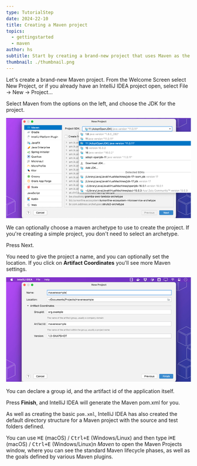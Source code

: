 ```yaml
---
type: TutorialStep
date: 2024-22-10
title: Creating a Maven project
topics:
  - gettingstarted
  - maven
author: hs
subtitle: Start by creating a brand-new project that uses Maven as the build tool.
thumbnail: ./thumbnail.png
---
```


Let's create a brand-new Maven project. From the Welcome Screen select New Project, or if you already have an IntelliJ IDEA project open, select File -> New -> Project...

Select Maven from the options on the left, and choose the JDK for the project.

![new-maven-project.png](new-maven-project.png)

We can optionally choose a maven archetype to use to create the project. If you're creating a simple project, you don't need to select an archetype.

Press Next.

You need to give the project a name, and you can optionally set the location. If you click on **Artifact Coordinates** you'll see more Maven settings.

![maven-project-settings.png](maven-project-settings.png)

You can declare a group id, and the artifact id of the application itself.

Press **Finish**, and IntelliJ IDEA will generate the Maven pom.xml for you.

As well as creating the basic `pom.xml`, IntelliJ IDEA has also created the default directory structure for a Maven project with the source and test folders defined.

You can use <kbd>⌘E</kbd> (macOS) / <kbd>Ctrl+E</kbd> (Windows/Linux) and then type i<kbd>⌘E</kbd> (macOS) / <kbd>Ctrl+E</kbd> (Windows/Linux)n _Maven_ to open the Maven Projects window, where you can see the standard Maven lifecycle phases, as well as the goals defined by various Maven plugins.
